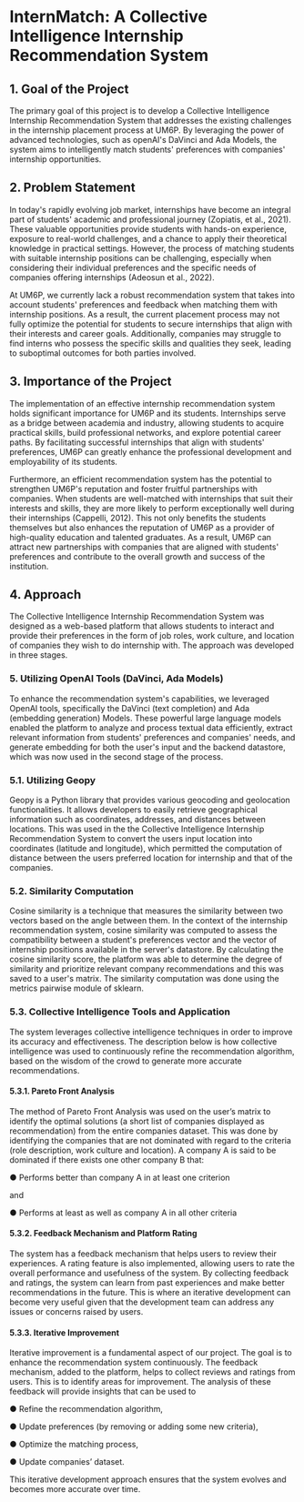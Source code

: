 # InternMatch: A Collective Intelligence Internship Recommendation System

## 1. Goal of the Project
The primary goal of this project is to develop a Collective Intelligence Internship
Recommendation System that addresses the existing challenges in the internship placement
process at UM6P. By leveraging the power of advanced technologies, such as openAI's DaVinci
and Ada Models, the system aims to intelligently match students' preferences with companies'
internship opportunities.

## 2. Problem Statement
In today's rapidly evolving job market, internships have become an integral part of students'
academic and professional journey (Zopiatis, et al., 2021). These valuable opportunities provide
students with hands-on experience, exposure to real-world challenges, and a chance to apply
their theoretical knowledge in practical settings. However, the process of matching students
with suitable internship positions can be challenging, especially when considering their
individual preferences and the specific needs of companies offering internships (Adeosun et al.,
2022).

At UM6P, we currently lack a robust recommendation system that takes into account students'
preferences and feedback when matching them with internship positions. As a result, the
current placement process may not fully optimize the potential for students to secure
internships that align with their interests and career goals. Additionally, companies may
struggle to find interns who possess the specific skills and qualities they seek, leading to
suboptimal outcomes for both parties involved.

## 3. Importance of the Project
The implementation of an effective internship recommendation system holds significant
importance for UM6P and its students. Internships serve as a bridge between academia and
industry, allowing students to acquire practical skills, build professional networks, and explore
potential career paths. By facilitating successful internships that align with students'
preferences, UM6P can greatly enhance the professional development and employability of its
students.

Furthermore, an efficient recommendation system has the potential to strengthen UM6P's
reputation and foster fruitful partnerships with companies. When students are well-matched
with internships that suit their interests and skills, they are more likely to perform exceptionally
well during their internships (Cappelli, 2012). This not only benefits the students themselves
but also enhances the reputation of UM6P as a provider of high-quality education and talented
graduates. As a result, UM6P can attract new partnerships with companies that are aligned with
students' preferences and contribute to the overall growth and success of the institution.

## 4. Approach
The Collective Intelligence Internship Recommendation System was designed as a web-based
platform that allows students to interact and provide their preferences in the form of job roles,
work culture, and location of companies they wish to do internship with. The approach was
developed in three stages.

### 5. Utilizing OpenAI Tools (DaVinci, Ada Models)
To enhance the recommendation system's capabilities, we leveraged OpenAI tools, specifically
the DaVinci (text completion) and Ada (embedding generation) Models. These powerful large
language models enabled the platform to analyze and process textual data efficiently, extract
relevant information from students' preferences and companies' needs, and generate embedding
for both the user's input and the backend datastore, which was now used in the second stage of
the process.

### 5.1. Utilizing Geopy
Geopy is a Python library that provides various geocoding and geolocation functionalities. It
allows developers to easily retrieve geographical information such as coordinates, addresses,
and distances between locations. This was used in the the Collective Intelligence Internship
Recommendation System to convert the users input location into coordinates (latitude and
longitude), which permitted the computation of distance between the users preferred location
for internship and that of the companies.

### 5.2. Similarity Computation
Cosine similarity is a technique that measures the similarity between two vectors based on the
angle between them. In the context of the internship recommendation system, cosine similarity
was computed to assess the compatibility between a student's preferences vector and the vector
of internship positions available in the server's datastore. By calculating the cosine similarity
score, the platform was able to determine the degree of similarity and prioritize relevant
company recommendations and this was saved to a user's matrix. The similarity computation
was done using the metrics pairwise module of sklearn.

### 5.3. Collective Intelligence Tools and Application
The system leverages collective intelligence techniques in order to improve its accuracy and
effectiveness. The description below is how collective intelligence was used to continuously
refine the recommendation algorithm, based on the wisdom of the crowd to generate more
accurate recommendations.

#### 5.3.1. Pareto Front Analysis
The method of Pareto Front Analysis was used on the user’s matrix to identify the optimal
solutions (a short list of companies displayed as recommendation) from the entire companies
dataset. This was done by identifying the companies that are not dominated with regard to the
criteria (role description, work culture and location).
A company A is said to be dominated if there exists one other company B that:

● Performs better than company A in at least one criterion

and

● Performs at least as well as company A in all other criteria

#### 5.3.2. Feedback Mechanism and Platform Rating
The system has a feedback mechanism that helps users to review their experiences. A rating
feature is also implemented, allowing users to rate the overall performance and usefulness of
the system. By collecting feedback and ratings, the system can learn from past experiences and
make better recommendations in the future. This is where an iterative development can become
very useful given that the development team can address any issues or concerns raised by users.

#### 5.3.3. Iterative Improvement
Iterative improvement is a fundamental aspect of our project. The goal is to enhance the
recommendation system continuously. The feedback mechanism, added to the platform, helps
to collect reviews and ratings from users. This is to identify areas for improvement. The
analysis of these feedback will provide insights that can be used to

● Refine the recommendation algorithm,

● Update preferences (by removing or adding some new criteria),

● Optimize the matching process,

● Update companies’ dataset.

This iterative development approach ensures that the system evolves and becomes more
accurate over time.
